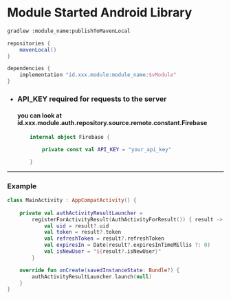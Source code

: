 # Module Started Android Library

```bash
gradlew :module_name:publishToMavenLocal
```

```gradle
repositories {
    mavenLocal()
}

dependencies {
    implementation "id.xxx.module:module_name:$vModule"
}
```

- ### <b>API_KEY</b> required for requests to the server
  #### you can look at id.xxx.module.auth.repository.source.remote.constant.Firebase
    ```kotlin
        internal object Firebase {

            private const val API_KEY = "your_api_key"
  
        }
    ```
---

### Example
```kotlin
class MainActivity : AppCompatActivity() {
    
    private val authActivityResultLauncher =
        registerForActivityResult(AuthActivityForResult()) { result ->
            val uid = result?.uid
            val token = result?.token
            val refreshToken = result?.refreshToken
            val expiresIn = Date(result?.expiresInTimeMillis ?: 0)
            val isNewUser = "${result?.isNewUser}"
        }

    override fun onCreate(savedInstanceState: Bundle?) {
        authActivityResultLauncher.launch(null)
    }
}
```